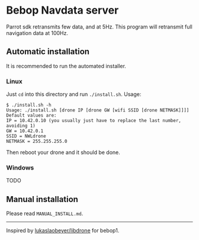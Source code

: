 # Bebop Navdata server

Parrot sdk retransmits few data, and at 5Hz. This program will retransmit full navigation data at 100Hz.

## Automatic installation

It is recommended to run the automated installer.

### Linux

Just ``cd`` into this directory and run ``./install.sh``.
Usage:
```
$ ./install.sh -h
Usage: ./install.sh [drone IP [drone GW [wifi SSID [drone NETMASK]]]]
Default values are:
IP = 10.42.0.10 (you usually just have to replace the last number, avoiding 1)
GW = 10.42.0.1
SSID = NWLdrone 
NETMASK = 255.255.255.0
```

Then reboot your drone and it should be done.

### Windows

TODO

## Manual installation

Please read ``MANUAL_INSTALL.md``.
___
Inspired by [lukaslaobeyer/libdrone](https://github.com/lukaslaobeyer/libdrone) for bebop1.
